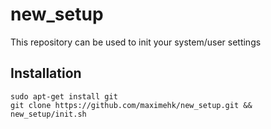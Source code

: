 # new_setup

This repository can be used to init your system/user settings

## Installation

```
sudo apt-get install git
git clone https://github.com/maximehk/new_setup.git && new_setup/init.sh
```
